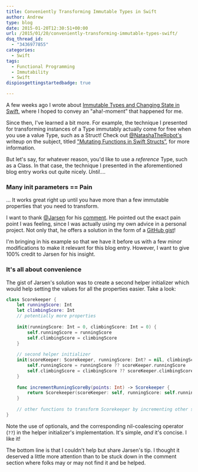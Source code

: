 ```yaml
---
title: Conveniently Transforming Immutable Types in Swift
author: Andrew
type: blog
date: 2015-01-20T12:30:51+00:00
url: /2015/01/20/conveniently-transforming-immutable-types-swift/
dsq_thread_id:
  - "3436977855"
categories:
  - Swift
tags:
  - Functional Programming
  - Immutability
  - Swift
dispiosgettingstartedbadge: true

---
```

A few weeks ago I wrote about [Immutable Types and Changing State in Swift][1], where I hoped to convey an "aha!-moment&#8221; that happened for me.

Since then, I've learned a bit more. For example, the technique I presented for transforming instances of a Type immutably actually come for free when you use a value Type, such as a Struct! Check out [@NatashaTheRobot's][2] writeup on the subject, titled ["Mutating Functions in Swift Structs&#8221;][3], for more information.

But let's say, for whatever reason, you'd like to use a _reference_ Type, such as a Class. In that case, the technique I presented in the aforementioned blog entry works out quite nicely. _Until&#8230;._

### Many init parameters == Pain

&#8230; It works great right up until you have more than a few immutable properties that you need to transform.

I want to thank [@Jarsen][4] for his [comment][5]. He pointed out the exact pain point I was feeling, since I was actually using my own advice in a personal project. Not only that, he offers a solution in the form of a [GitHub gist][6]!

I'm bringing in his example so that we have it before us with a few minor modifications to make it relevant for this blog entry. However, I want to give 100% credit to Jarsen for his insight.

### It's all about convenience

The gist of Jarsen's solution was to create a second helper initializer which would help setting the values for all the properties easier. Take a look:

```swift
class Scorekeeper {
    let runningScore: Int
    let climbingScore: Int
    // potentially more properties
    
    init(runningScore: Int = 0, climbingScore: Int = 0) {
        self.runningScore = runningScore
        self.climbingScore = climbingScore
    }
    
    // second helper initializer
    init(scoreKeeper: Scorekeeper, runningScore: Int? = nil, climbingScore: Int? = nil) {
        self.runningScore = runningScore ?? scoreKeeper.runningScore
        self.climbingScore = climbingScore ?? scoreKeeper.climbingScore
    }
    
    func incrementRunningScoreBy(points: Int) -> Scorekeeper {
        return Scorekeeper(scoreKeeper: self, runningScore: self.runningScore + points)
    }
    
    // other functions to transform Scorekeeper by incrementing other score properties
}
```

Note the use of optionals, and the corresponding nil-coalescing operator (`??`) in the helper initializer's implementation. It's simple, _and_ it's concise. I like it!

The bottom line is that I couldn't help but share Jarsen's tip. I thought it deserved a little more attention than to be stuck down in the comment section where folks may or may not find it and be helped.

 [1]: http://www.andrewcbancroft.com/2015/01/06/immutable-types-changing-state-swift/
 [2]: https://twitter.com/NatashaTheRobot
 [3]: http://natashatherobot.com/mutating-functions-swift-structs/
 [4]: https://twitter.com/Jarsen
 [5]: http://www.andrewcbancroft.com/2015/01/06/immutable-types-changing-state-swift/#comment-1788688298
 [6]: https://gist.github.com/jarsen/41de7401d49cd2348e5f